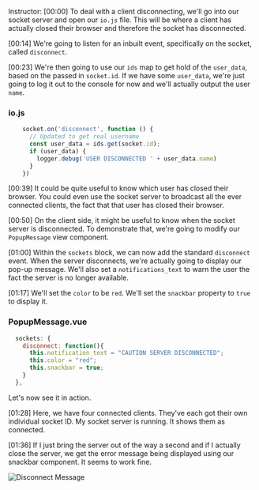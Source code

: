 Instructor: [00:00] To deal with a client disconnecting, we'll go into our socket server and open our `io.js` file. This will be where a client has actually closed their browser and therefore the socket has disconnected.

[00:14] We're going to listen for an inbuilt event, specifically on the socket, called `disconnect`.

[00:23] We're then going to use our `ids` map to get hold of the `user_data`, based on the passed in `socket.id`. If we have some `user_data`, we're just going to log it out to the console for now and we'll actually output the user `name`.

### io.js
```javascript
    socket.on('disconnect', function () {
      // Updated to get real username
      const user_data = ids.get(socket.id);
      if (user_data) {
        logger.debug('USER DISCONNECTED ' + user_data.name)
      }
    })
```

[00:39] It could be quite useful to know which user has closed their browser. You could even use the socket server to broadcast all the ever connected clients, the fact that that user has closed their browser.

[00:50] On the client side, it might be useful to know when the socket server is disconnected. To demonstrate that, we're going to modify our `PopupMessage` view component.

[01:00] Within the `sockets` block, we can now add the standard `disconnect` event. When the server disconnects, we're actually going to display our pop-up message. We'll also set a `notifications_text` to warn the user the fact the server is no longer available.

[01:17] We'll set the `color` to be `red`. We'll set the `snackbar` property to `true` to display it. 

### PopupMessage.vue
```javascript
  sockets: {
    disconnect: function(){
      this.notification_text = "CAUTION SERVER DISCONNECTED";
      this.color = "red";
      this.snackbar = true;
    }
  },
```

Let's now see it in action.

[01:28] Here, we have four connected clients. They've each got their own individual socket ID. My socket server is running. It shows them as connected.

[01:36] If I just bring the server out of the way a second and if I actually close the server, we get the error message being displayed using our snackbar component. It seems to work fine.

![Disconnect Message](https://res.cloudinary.com/dg3gyk0gu/image/upload/v1562025883/transcript-images/07_egghead-handle-client-and-server-disconnects-using-socket-io-disconnect.jpg)
